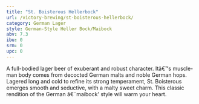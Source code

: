```yaml
---
title: "St. Boisterous Hellerbock"
url: /victory-brewing/st-boisterous-hellerbock/
category: German Lager
style: German-Style Heller Bock/Maibock
abv: 7.3
ibu: 0
srm: 0
upc: 0
---
```

A full-bodied lager beer of exuberant and robust character. Itâ€™s muscle-man body comes from decocted German malts and noble German hops. Lagered long and cold to refine its strong temperament, St. Boisterous emerges smooth and seductive, with a malty sweet charm. This classic rendition of the German â€˜maibock' style will warm your heart.
